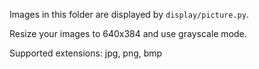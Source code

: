 Images in this folder are displayed by `display/picture.py`.

Resize your images to 640x384 and use grayscale mode.

Supported extensions: jpg, png, bmp

